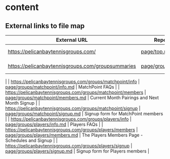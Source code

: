 # content

## External links to file map

| External URL | Repository File | Description |
|-------------|-----------------|-------------|
| https://pelicanbaytennisgroups.com/ | [page/top.md](/page/top.md) | Landing page |
| https://pelicanbaytennisgroups.com/groupsummaries | [page/groupsummaries.md](/page/groupsummaries.md) | Information on Groups |
| https://pelicanbaytennisgroups.com/groups/matchpoint/info | [page/groups/matchpoint/info.md](/page/groups/matchpoint/info.md) | MatchPoint FAQs |
| https://pelicanbaytennisgroups.com/groups/matchpoint/members | [page/groups/matchpoint/members.md](/page/groups/matchpoint/members.md) | Current Month Pairings and Next Month Signup |
| https://pelicanbaytennisgroups.com/groups/matchpoint/signup | [page/groups/matchpoint/signup.md](/page/groups/matchpoint/signup.md) | Signup form for MatchPoint members |
| https://pelicanbaytennisgroups.com/groups/players/info | [page/groups/players/info.md](/page/groups/players/info.md) | Players FAQs |
| https://pelicanbaytennisgroups.com/groups/players/members | [page/groups/players/members.md](/page/groups/players/members.md) | The Players Members Page - Schedules and Signup |
| https://pelicanbaytennisgroups.com/groups/players/signup | [page/groups/players/signup.md](/page/groups/players/signup.md) | Signup form for Players members |
